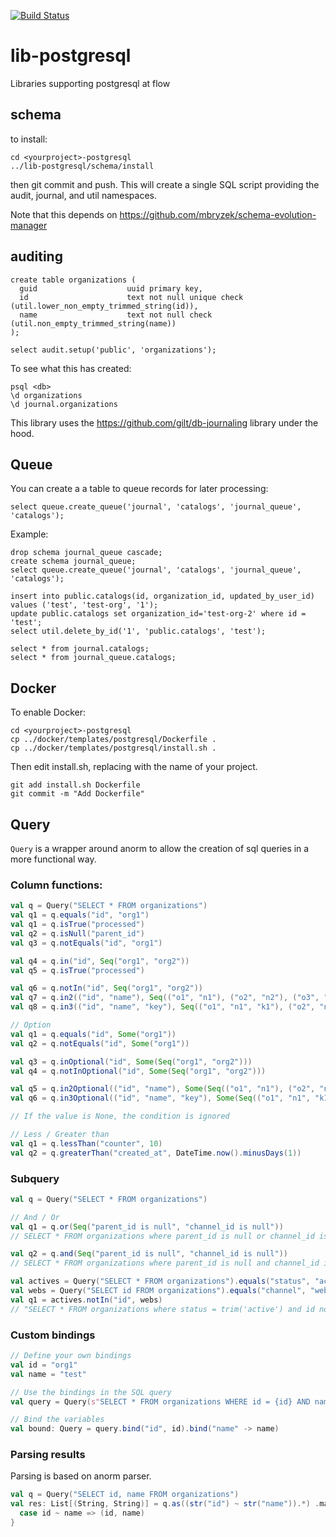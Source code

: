 [![Build Status](https://travis-ci.org/flowcommerce/lib-postgresql.svg?branch=main)](https://travis-ci.org/flowcommerce/lib-postgresql)

# lib-postgresql

Libraries supporting postgresql at flow

## schema

to install:

    cd <yourproject>-postgresql
    ../lib-postgresql/schema/install

then git commit and push. This will create a single SQL script
providing the audit, journal, and util namespaces.

Note that this depends on https://github.com/mbryzek/schema-evolution-manager

## auditing

    create table organizations (
      guid                    uuid primary key,
      id                      text not null unique check (util.lower_non_empty_trimmed_string(id)),
      name                    text not null check (util.non_empty_trimmed_string(name))
    );

    select audit.setup('public', 'organizations');

To see what this has created:

    psql <db>
    \d organizations
    \d journal.organizations

This library uses the https://github.com/gilt/db-journaling library under the hood.

## Queue

You can create a a table to queue records for later processing:

```
select queue.create_queue('journal', 'catalogs', 'journal_queue', 'catalogs');
```

Example:

```
drop schema journal_queue cascade;
create schema journal_queue;
select queue.create_queue('journal', 'catalogs', 'journal_queue', 'catalogs');

insert into public.catalogs(id, organization_id, updated_by_user_id) values ('test', 'test-org', '1');
update public.catalogs set organization_id='test-org-2' where id = 'test';
select util.delete_by_id('1', 'public.catalogs', 'test');

select * from journal.catalogs;
select * from journal_queue.catalogs;
```

## Docker

To enable Docker:

    cd <yourproject>-postgresql
    cp ../docker/templates/postgresql/Dockerfile .
    cp ../docker/templates/postgresql/install.sh .

Then edit install.sh, replacing <NAME> with the name of your project.

    git add install.sh Dockerfile
    git commit -m "Add Dockerfile"

## Query 

`Query` is a wrapper around anorm to allow the creation of sql queries in a more functional way.

### Column functions:

```scala
val q = Query("SELECT * FROM organizations")
val q1 = q.equals("id", "org1")
val q1 = q.isTrue("processed")
val q2 = q.isNull("parent_id")
val q3 = q.notEquals("id", "org1")

val q4 = q.in("id", Seq("org1", "org2"))
val q5 = q.isTrue("processed")

val q6 = q.notIn("id", Seq("org1", "org2"))
val q7 = q.in2(("id", "name"), Seq(("o1", "n1"), ("o2", "n2"), ("o3", "n3")))
val q8 = q.in3(("id", "name", "key"), Seq(("o1", "n1", "k1"), ("o2", "n2", "k2"), ("o3", "n3", "k3")))

// Option
val q1 = q.equals("id", Some("org1"))
val q2 = q.notEquals("id", Some("org1"))

val q3 = q.inOptional("id", Some(Seq("org1", "org2")))
val q4 = q.notInOptional("id", Some(Seq("org1", "org2")))

val q5 = q.in2Optional(("id", "name"), Some(Seq(("o1", "n1"), ("o2", "n2"), ("o3", "n3"))))
val q6 = q.in3Optional(("id", "name", "key"), Some(Seq(("o1", "n1", "k1"), ("o2", "n2", "k2"), ("o3", "n3", "k3"))))

// If the value is None, the condition is ignored

// Less / Greater than
val q1 = q.lessThan("counter", 10)
val q2 = q.greaterThan("created_at", DateTime.now().minusDays(1))


```

### Subquery

```scala
val q = Query("SELECT * FROM organizations")

// And / Or
val q1 = q.or(Seq("parent_id is null", "channel_id is null"))
// SELECT * FROM organizations where parent_id is null or channel_id is null

val q2 = q.and(Seq("parent_id is null", "channel_id is null"))
// SELECT * FROM organizations where parent_id is null and channel_id is null

val actives = Query("SELECT * FROM organizations").equals("status", "active")
val webs = Query("SELECT id FROM organizations").equals("channel", "web")
val q1 = actives.notIn("id", webs)
// "SELECT * FROM organizations where status = trim('active') and id not in (select id from experiences where channel = trim('web'))"
```

### Custom bindings

```scala
// Define your own bindings
val id = "org1"
val name = "test"

// Use the bindings in the SQL query
val query = Query(s"SELECT * FROM organizations WHERE id = {id} AND name = {name}")

// Bind the variables
val bound: Query = query.bind("id", id).bind("name" -> name)
```

### Parsing results

Parsing is based on anorm parser.

```scala
val q = Query("SELECT id, name FROM organizations")
val res: List[(String, String)] = q.as((str("id") ~ str("name")).*) .map {
  case id ~ name => (id, name)
}
```
